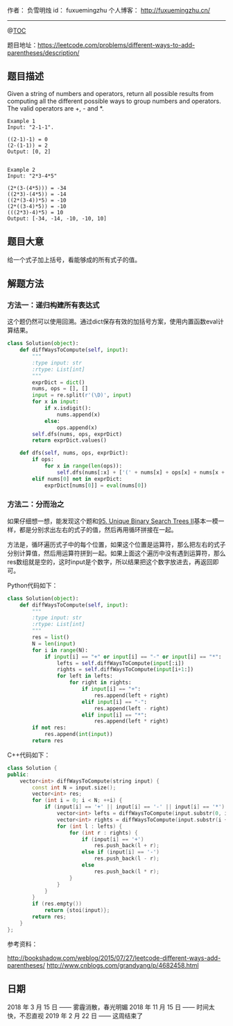 
作者： 负雪明烛
id：	fuxuemingzhu
个人博客：	http://fuxuemingzhu.cn/

---
@[TOC](目录)

题目地址：https://leetcode.com/problems/different-ways-to-add-parentheses/description/

## 题目描述

Given a string of numbers and operators, return all possible results from computing all the different possible ways to group numbers and operators. The valid operators are +, - and *.

    Example 1
    Input: "2-1-1".
    
    ((2-1)-1) = 0
    (2-(1-1)) = 2
    Output: [0, 2]
    
    
    Example 2
    Input: "2*3-4*5"
    
    (2*(3-(4*5))) = -34
    ((2*3)-(4*5)) = -14
    ((2*(3-4))*5) = -10
    (2*((3-4)*5)) = -10
    (((2*3)-4)*5) = 10
    Output: [-34, -14, -10, -10, 10]



## 题目大意

给一个式子加上括号，看能够成的所有式子的值。

## 解题方法

### 方法一：递归构建所有表达式

这个题仍然可以使用回溯。通过dict保存有效的加括号方案，使用内置函数eval计算结果。

```python
class Solution(object):
    def diffWaysToCompute(self, input):
        """
        :type input: str
        :rtype: List[int]
        """
        exprDict = dict()
        nums, ops = [], []
        input = re.split(r'(\D)', input)
        for x in input:
            if x.isdigit():
                nums.append(x)
            else:
                ops.append(x)
        self.dfs(nums, ops, exprDict)
        return exprDict.values()

    def dfs(self, nums, ops, exprDict):
        if ops:
            for x in range(len(ops)):
                self.dfs(nums[:x] + ['(' + nums[x] + ops[x] + nums[x + 1] + ')'] + nums[x+2:], ops[:x] + ops[x+1:], exprDict)
        elif nums[0] not in exprDict:
            exprDict[nums[0]] = eval(nums[0])
```

### 方法二：分而治之

如果仔细想一想，能发现这个题和[95. Unique Binary Search Trees II](https://blog.csdn.net/fuxuemingzhu/article/details/80778651)基本一模一样，都是分别求出左右的式子的值，然后再用循环拼接在一起。

方法是，循环遍历式子中的每个位置，如果这个位置是运算符，那么把左右的式子分别计算值，然后用运算符拼到一起。如果上面这个遍历中没有遇到运算符，那么res数组就是空的，这时input是个数字，所以结果把这个数字放进去，再返回即可。

Python代码如下：

```python
class Solution(object):
    def diffWaysToCompute(self, input):
        """
        :type input: str
        :rtype: List[int]
        """
        res = list()
        N = len(input)
        for i in range(N):
            if input[i] == "+" or input[i] == "-" or input[i] == "*":
                lefts = self.diffWaysToCompute(input[:i])
                rights = self.diffWaysToCompute(input[i+1:])
                for left in lefts:
                    for right in rights:
                        if input[i] == "+":
                            res.append(left + right)
                        elif input[i] == "-":
                            res.append(left - right)
                        elif input[i] == "*":
                            res.append(left * right)
        if not res:
            res.append(int(input))
        return res
```

C++代码如下：

```cpp
class Solution {
public:
    vector<int> diffWaysToCompute(string input) {
        const int N = input.size();
        vector<int> res;
        for (int i = 0; i < N; ++i) {
            if (input[i] == '+' || input[i] == '-' || input[i] == '*') {
                vector<int> lefts = diffWaysToCompute(input.substr(0, i));
                vector<int> rights = diffWaysToCompute(input.substr(i + 1));
                for (int l : lefts) {
                    for (int r : rights) {
                        if (input[i] == '+')
                            res.push_back(l + r);
                        else if (input[i] == '-')
                            res.push_back(l - r);
                        else 
                            res.push_back(l * r);
                    }
                }
            }
        }
        if (res.empty())
            return {stoi(input)};
        return res;
    }
};
```

参考资料：

http://bookshadow.com/weblog/2015/07/27/leetcode-different-ways-add-parentheses/
http://www.cnblogs.com/grandyang/p/4682458.html

## 日期

2018 年 3 月 15 日 —— 雾霾消散，春光明媚
2018 年 11 月 15 日 —— 时间太快，不忍直视
2019 年 2 月 22 日 —— 这周结束了

  [1]: http://blog.csdn.net/fuxuemingzhu/article/details/79559645
